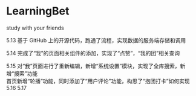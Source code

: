 # LearningBet
study with your friends  

5.13 基于 GitHub 上的开源代码，跑通了流程，实现数据的服务端存储和调用  

5.14 完成了“我”的页面相关组件的添加，实现了“点赞”，“我的团”相关查询  

5.15 对“我”页面进行了重新编辑，新增“系统设置”模块，实现了全库搜索，新增“搜索”功能  
      首页新增“轮播”功能，同时添加了“用户评论”功能，构思了“抱团打卡”如何实现
5.16
5.17
